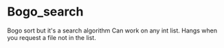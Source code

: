 # Bogo_search
Bogo sort but it's a search algorithm
Can work on any int list.
Hangs when you request a file not in the list.
